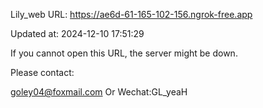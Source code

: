 Lily_web URL: https://ae6d-61-165-102-156.ngrok-free.app

Updated at: 2024-12-10 17:51:29

If you cannot open this URL, the server might be down.

Please contact: 

goley04@foxmail.com Or Wechat:GL_yeaH